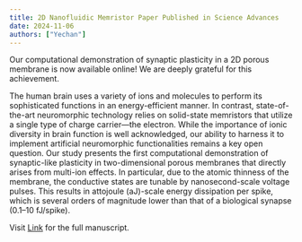 ```yaml
---
title: 2D Nanofluidic Memristor Paper Published in Science Advances
date: 2024-11-06
authors: ["Yechan"]
---
```

Our computational demonstration of synaptic plasticity in a 2D porous membrane is now available online! We are deeply grateful for this achievement.

The human brain uses a variety of ions and molecules to perform its sophisticated functions in an energy-efficient manner. In contrast, state-of-the-art neuromorphic technology relies on solid-state memristors that utilize a single type of charge carrier—the electron. While the importance of ionic diversity in brain function is well acknowledged, our ability to harness it to implement artificial neuromorphic functionalities remains a key open question. Our study presents the first computational demonstration of synaptic-like plasticity in two-dimensional porous membranes that directly arises from multi-ion effects. In particular, due to the atomic thinness of the membrane, the conductive states are tunable by nanosecond-scale voltage pulses. This results in attojoule (aJ)-scale energy dissipation per spike, which is several orders of magnitude lower than that of a biological synapse (0.1–10 fJ/spike).

Visit [Link](https://www.science.org/doi/full/10.1126/sciadv.adr1531) for the full manuscript.
